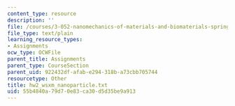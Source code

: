 ```yaml
---
content_type: resource
description: ''
file: /courses/3-052-nanomechanics-of-materials-and-biomaterials-spring-2007/55b4840a79d70e83ca30d5d35be9a913_hw2_wsxm_nanoparticle.txt
file_type: text/plain
learning_resource_types:
- Assignments
ocw_type: OCWFile
parent_title: Assignments
parent_type: CourseSection
parent_uid: 922432df-afab-e294-318b-a73cbb705744
resourcetype: Other
title: hw2_wsxm_nanoparticle.txt
uid: 55b4840a-79d7-0e83-ca30-d5d35be9a913
---
```

